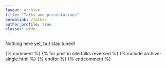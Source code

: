 ```yaml
---
layout: archive
title: "Talks and presentations"
permalink: /talks/
author_profile: true
classes: wide
---
```


Nothing here yet, but stay tuned!

{% comment %}
{% for post in site.talks reversed %}
  {% include archive-single.html %}
{% endfor %}
{% endcomment %}

